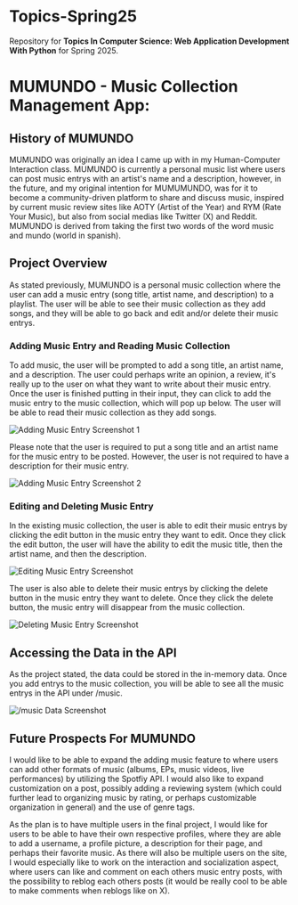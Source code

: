 # Topics-Spring25
Repository for **Topics In Computer Science: Web Application Development With Python** for Spring 2025.

# **MUMUNDO - Music Collection Management App**:

## **History of MUMUNDO**
MUMUNDO was originally an idea I came up with in my Human-Computer Interaction class. MUMUNDO is currently a personal music list where users can post music entrys with an artist's name and a description, however, in the future, and my original intention for MUMUMUNDO, was for it to become a community-driven platform to share and discuss music, inspired by current music review sites like AOTY (Artist of the Year) and RYM (Rate Your Music), but also from social medias like Twitter (X) and Reddit. MUMUNDO is derived from taking the first two words of the word music and mundo (world in spanish).

## **Project Overview**
As stated previously, MUMUNDO is a personal music collection where the user can add a music entry (song title, artist name, and description) to a playlist. The user will be able to see their music collection as they add songs, and they will be able to go back and edit and/or delete their music entrys.

### **Adding Music Entry and Reading Music Collection**
To add music, the user will be prompted to add a song title, an artist name, and a description. The user could perhaps write an opinion, a review, it's really up to the user on what they want to write about their music entry. Once the user is finished putting in their input, they can click to add the music entry to the music collection, which will pop up below. The user will be able to read their music collection as they add songs.

![Adding Music Entry Screenshot 1](https://github.com/mescobarbrenes/Topics-Spring25/blob/main/images_midterm/midterm_gif_1.gif)

Please note that the user is required to put a song title and an artist name for the music entry to be posted. However, the user is not required to have a description for their music entry.

![Adding Music Entry Screenshot 2](https://github.com/mescobarbrenes/Topics-Spring25/blob/main/images_midterm/midterm_gif_2.gif)

### **Editing and Deleting Music Entry**
In the existing music collection, the user is able to edit their music entrys by clicking the edit button in the music entry they want to edit. Once they click the edit button, the user will have the ability to edit the music title, then the artist name, and then the description.

![Editing Music Entry Screenshot](https://github.com/mescobarbrenes/Topics-Spring25/blob/main/images_midterm/midterm_gif_3.gif)

The user is also able to delete their music entrys by clicking the delete button in the music entry they want to delete. Once they click the delete button, the music entry will disappear from the music collection.

![Deleting Music Entry Screenshot](https://github.com/mescobarbrenes/Topics-Spring25/blob/main/images_midterm/midterm_gif_3.gif)

## **Accessing the Data in the API**
As the project stated, the data could be stored in the in-memory data. Once you add entrys to the music collection, you will be able to see all the music entrys in the API under /music.

![/music Data Screenshot](https://github.com/mescobarbrenes/Topics-Spring25/blob/main/images_midterm/midterm_data.png?raw=true)

## **Future Prospects For MUMUNDO**
I would like to be able to expand the adding music feature to where users can add other formats of music (albums, EPs, music videos, live performances) by utilizing the Spotfiy API. I would also like to expand customization on a post, possibly adding a reviewing system (which could further lead to organizing music by rating, or perhaps customizable organization in general) and the use of genre tags. 

As the plan is to have multiple users in the final project, I would like for users to be able to have their own respective profiles, where they are able to add a username, a profile picture, a description for their page, and perhaps their favorite music. As there will also be multiple users on the site, I would especially like to work on the interaction and socialization aspect, where users can like and comment on each others music entry posts, with the possibility to reblog each others posts (it would be really cool to be able to make comments when reblogs like on X).
